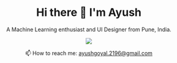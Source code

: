 <h1 align='center'>
  Hi there 👋 I'm Ayush
</h1>

<p align='center'>
  A Machine Learning enthusiast and UI Designer from Pune, India.
</p>

<p align='center'>
 <a align='center' href="https://www.linkedin.com/in/ayush2196/">
    <img src="https://img.shields.io/badge/linkedin-%230077B5.svg?&style=for-the-badge&logo=linkedin&logoColor=white" />
  </a>
</p>

<p align='center'>
  📫 How to reach me: <a href='mailto:ayushgoyal.2196@gmail.com'>ayushgoyal.2196@gmail.com</a>
</p>
<!---
ayush2196/ayush2196 is a ✨ special ✨ repository because its `README.md` (this file) appears on your GitHub profile.
You can click the Preview link to take a look at your changes.
--->
